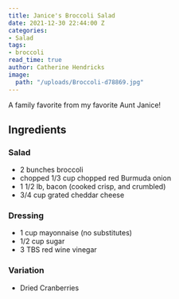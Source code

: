 ```yaml
---
title: Janice's Broccoli Salad
date: 2021-12-30 22:44:00 Z
categories:
- Salad
tags:
- broccoli
read_time: true
author: Catherine Hendricks
image:
  path: "/uploads/Broccoli-d78869.jpg"
---
```


A family favorite from my favorite Aunt Janice!

## Ingredients

### Salad
* 2 bunches broccoli
* chopped 1/3 cup chopped red Burmuda onion 
* 1 1/2 lb, bacon (cooked crisp, and crumbled) 
* 3/4 cup grated cheddar cheese 

### Dressing
* 1 cup mayonnaise (no substitutes) 
* 1/2 cup sugar 
* 3 TBS red wine vinegar 

### Variation
* Dried Cranberries

